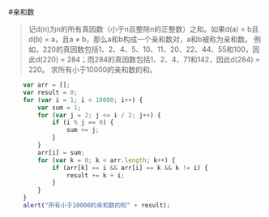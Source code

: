 #亲和数
>记d(n)为n的所有真因数（小于n且整除n的正整数）之和。如果d(a) = b且d(b) = a，且a ≠ b，那么a和b构成一个亲和数对，a和b被称为亲和数。
例如，220的真因数包括1、2、4、5、10、11、20、22、44、55和100，因此d(220) = 284；而284的真因数包括1、2、4、71和142，因此d(284) = 220。
求所有小于10000的亲和数的和。

```javascript
    var arr = [];
    var result = 0;
    for (var i = 1; i < 10000; i++) {
        var sum = 1;
        for (var j = 2; j <= i / 2; j++) {
            if (i % j == 0) {
                sum += j;
            }
        }
        arr[i] = sum;
        for (var k = 0; k < arr.length; k++) {
            if (arr[k] == i && arr[i] == k && k != i) {
                result += k + i;
            }
        }
    }
    alert("所有小于10000的亲和数的和" + result);
```